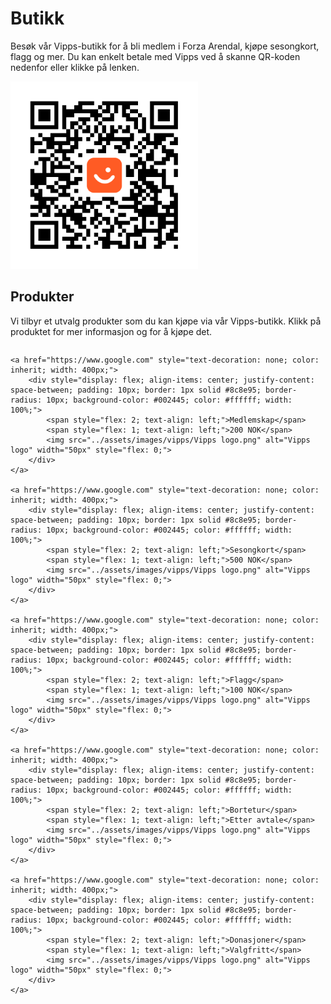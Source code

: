 # Butikk

Besøk vår Vipps-butikk for å bli medlem i Forza Arendal, kjøpe sesongkort, flagg og mer. Du kan enkelt betale med Vipps ved å skanne QR-koden nedenfor eller klikke på lenken.

<a href="https://qr.vipps.no/28/2/05/031/8nMTjUDYM">
    <img src="../assets/images/vipps/QR-kode.png" alt="QR-kode for å bli medlem" width="300px">
</a>

## Produkter

Vi tilbyr et utvalg produkter som du kan kjøpe via vår Vipps-butikk. Klikk på produktet for mer informasjon og for å kjøpe det.

<div style="display: flex; flex-direction: column; gap: 10px; align-items: flex-start;">

    <a href="https://www.google.com" style="text-decoration: none; color: inherit; width: 400px;">
        <div style="display: flex; align-items: center; justify-content: space-between; padding: 10px; border: 1px solid #8c8e95; border-radius: 10px; background-color: #002445; color: #ffffff; width: 100%;">
            <span style="flex: 2; text-align: left;">Medlemskap</span>
            <span style="flex: 1; text-align: left;">200 NOK</span>
            <img src="../assets/images/vipps/Vipps logo.png" alt="Vipps logo" width="50px" style="flex: 0;">
        </div>
    </a>

    <a href="https://www.google.com" style="text-decoration: none; color: inherit; width: 400px;">
        <div style="display: flex; align-items: center; justify-content: space-between; padding: 10px; border: 1px solid #8c8e95; border-radius: 10px; background-color: #002445; color: #ffffff; width: 100%;">
            <span style="flex: 2; text-align: left;">Sesongkort</span>
            <span style="flex: 1; text-align: left;">500 NOK</span>
            <img src="../assets/images/vipps/Vipps logo.png" alt="Vipps logo" width="50px" style="flex: 0;">
        </div>
    </a>

    <a href="https://www.google.com" style="text-decoration: none; color: inherit; width: 400px;">
        <div style="display: flex; align-items: center; justify-content: space-between; padding: 10px; border: 1px solid #8c8e95; border-radius: 10px; background-color: #002445; color: #ffffff; width: 100%;">
            <span style="flex: 2; text-align: left;">Flagg</span>
            <span style="flex: 1; text-align: left;">100 NOK</span>
            <img src="../assets/images/vipps/Vipps logo.png" alt="Vipps logo" width="50px" style="flex: 0;">
        </div>
    </a>

    <a href="https://www.google.com" style="text-decoration: none; color: inherit; width: 400px;">
        <div style="display: flex; align-items: center; justify-content: space-between; padding: 10px; border: 1px solid #8c8e95; border-radius: 10px; background-color: #002445; color: #ffffff; width: 100%;">
            <span style="flex: 2; text-align: left;">Bortetur</span>
            <span style="flex: 1; text-align: left;">Etter avtale</span>
            <img src="../assets/images/vipps/Vipps logo.png" alt="Vipps logo" width="50px" style="flex: 0;">
        </div>
    </a>

    <a href="https://www.google.com" style="text-decoration: none; color: inherit; width: 400px;">
        <div style="display: flex; align-items: center; justify-content: space-between; padding: 10px; border: 1px solid #8c8e95; border-radius: 10px; background-color: #002445; color: #ffffff; width: 100%;">
            <span style="flex: 2; text-align: left;">Donasjoner</span>
            <span style="flex: 1; text-align: left;">Valgfritt</span>
            <img src="../assets/images/vipps/Vipps logo.png" alt="Vipps logo" width="50px" style="flex: 0;">
        </div>
    </a>

</div>

[medlemskap]: https://qr.vipps.no/28/2/05/031/uBreCt1YM
